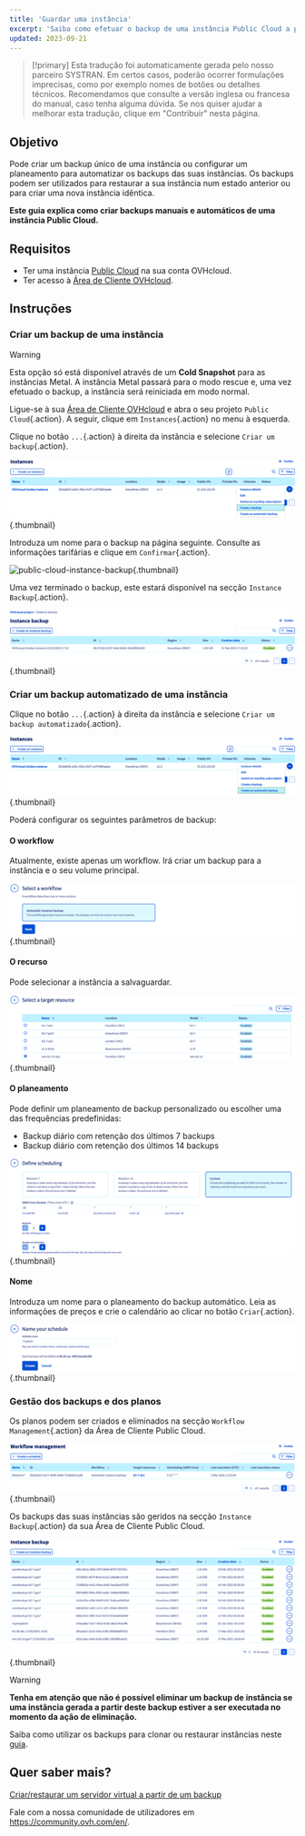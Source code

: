 ```yaml
---
title: 'Guardar uma instância'
excerpt: 'Saiba como efetuar o backup de uma instância Public Cloud a partir da Área de Cliente OVHcloud'
updated: 2023-09-21
---
```


> [!primary]
> Esta tradução foi automaticamente gerada pelo nosso parceiro SYSTRAN. Em certos casos, poderão ocorrer formulações imprecisas, como por exemplo nomes de botões ou detalhes técnicos. Recomendamos que consulte a versão inglesa ou francesa do manual, caso tenha alguma dúvida. Se nos quiser ajudar a melhorar esta tradução, clique em "Contribuir" nesta página.
>

## Objetivo

Pode criar um backup único de uma instância ou configurar um planeamento para automatizar os backups das suas instâncias. Os backups podem ser utilizados para restaurar a sua instância num estado anterior ou para criar uma nova instância idêntica.

**Este guia explica como criar backups manuais e automáticos de uma instância Public Cloud.**

## Requisitos

- Ter uma instância [Public Cloud](https://www.ovhcloud.com/pt/public-cloud/) na sua conta OVHcloud.
- Ter acesso à [Área de Cliente OVHcloud](https://www.ovh.com/auth/?action=gotomanager&from=https://www.ovh.pt/&ovhSubsidiary=pt).

## Instruções

### Criar um backup de uma instância

> [!warning]
> Esta opção só está disponível através de um **Cold Snapshot** para as instâncias Metal. A instância Metal passará para o modo rescue e, uma vez efetuado o backup, a instância será reiniciada em modo normal.
>

Ligue-se à sua [Área de Cliente OVHcloud](https://www.ovh.com/auth/?action=gotomanager&from=https://www.ovh.pt/&ovhSubsidiary=pt) e abra o seu projeto `Public Cloud`{.action}. A seguir, clique em `Instances`{.action} no menu à esquerda.

Clique no botão `...`{.action} à direita da instância e selecione `Criar um backup`{.action}.

![public-cloud-instance-backup](images/createbackup1.png){.thumbnail}

Introduza um nome para o backup na página seguinte. Consulte as informações tarifárias e clique em `Confirmar`{.action}.

![public-cloud-instance-backup](images/createbackup2.png){.thumbnail}

Uma vez terminado o backup, este estará disponível na secção `Instance Backup`{.action}.

![public-cloud-instance-backup](images/createbackup3.png){.thumbnail}

### Criar um backup automatizado de uma instância

Clique no botão `...`{.action} à direita da instância e selecione `Criar um backup automatizado`{.action}.

![public-cloud-instance-backup](images/createbackup4.png){.thumbnail}

Poderá configurar os seguintes parâmetros de backup:

#### **O workflow** 

Atualmente, existe apenas um workflow. Irá criar um backup para a instância e o seu volume principal.

![public-cloud-instance-backup](images/createbackup5.png){.thumbnail}

#### **O recurso** 

Pode selecionar a instância a salvaguardar.

![public-cloud-instance-backup](images/createbackup6.png){.thumbnail}

#### **O planeamento** 

Pode definir um planeamento de backup personalizado ou escolher uma das frequências predefinidas:

- Backup diário com retenção dos últimos 7 backups
- Backup diário com retenção dos últimos 14 backups

![public-cloud-instance-backup](images/createbackup7.png){.thumbnail}

#### **Nome** 

Introduza um nome para o planeamento do backup automático. Leia as informações de preços e crie o calendário ao clicar no botão `Criar`{.action}.
 
![public-cloud-instance-backup](images/createbackup8.png){.thumbnail}

### Gestão dos backups e dos planos

Os planos podem ser criados e eliminados na secção `Workflow Management`{.action} da Área de Cliente Public Cloud.

![public-cloud-instance-backup](images/createbackup9.png){.thumbnail}

Os backups das suas instâncias são geridos na secção `Instance Backup`{.action} da sua Área de Cliente Public Cloud.

![public-cloud-instance-backup](images/createbackup10.png){.thumbnail}

> [!warning]
> **Tenha em atenção que não é possível eliminar um backup de instância se uma instância gerada a partir deste backup estiver a ser executada no momento da ação de eliminação.**

Saiba como utilizar os backups para clonar ou restaurar instâncias neste [guia](/pages/public_cloud/compute/create_restore_a_virtual_server_with_a_backup).

## Quer saber mais?

[Criar/restaurar um servidor virtual a partir de um backup](/pages/public_cloud/compute/create_restore_a_virtual_server_with_a_backup)

Fale com a nossa comunidade de utilizadores em <https://community.ovh.com/en/>.